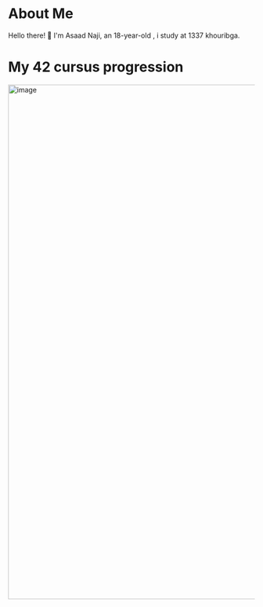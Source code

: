 # About Me

Hello there! 👋 I'm Asaad Naji, an 18-year-old , i study at 1337 khouribga.

# My 42 cursus progression 

<img width="1050" alt="image" src="https://github.com/totallyrad1/totallyrad1/assets/67210558/9d597021-f8b8-41eb-988e-522076906ab2">


